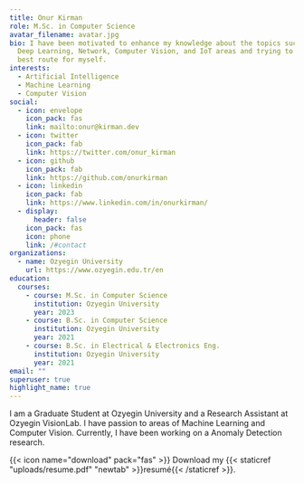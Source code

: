 ```yaml
---
title: Onur Kirman
role: M.Sc. in Computer Science
avatar_filename: avatar.jpg
bio: I have been motivated to enhance my knowledge about the topics such as; AI,
  Deep Learning, Network, Computer Vision, and IoT areas and trying to find the
  best route for myself.
interests:
  - Artificial Intelligence
  - Machine Learning
  - Computer Vision
social:
  - icon: envelope
    icon_pack: fas
    link: mailto:onur@kirman.dev
  - icon: twitter
    icon_pack: fab
    link: https://twitter.com/onur_kirman
  - icon: github
    icon_pack: fab
    link: https://github.com/onurkirman
  - icon: linkedin
    icon_pack: fab
    link: https://www.linkedin.com/in/onurkirman/
  - display:
      header: false
    icon_pack: fas
    icon: phone
    link: /#contact
organizations:
  - name: Ozyegin University
    url: https://www.ozyegin.edu.tr/en
education:
  courses:
    - course: M.Sc. in Computer Science
      institution: Ozyegin University
      year: 2023
    - course: B.Sc. in Computer Science
      institution: Ozyegin University
      year: 2021
    - course: B.Sc. in Electrical & Electronics Eng.
      institution: Ozyegin University
      year: 2021
email: ""
superuser: true
highlight_name: true
---
```

I am a Graduate Student at Ozyegin University and a Research Assistant at Ozyegin VisionLab. I have passion to areas of Machine Learning and Computer Vision. Currently, I have been working on a Anomaly Detection research.

{{< icon name="download" pack="fas" >}} Download my {{< staticref "uploads/resume.pdf" "newtab" >}}resumé{{< /staticref >}}.